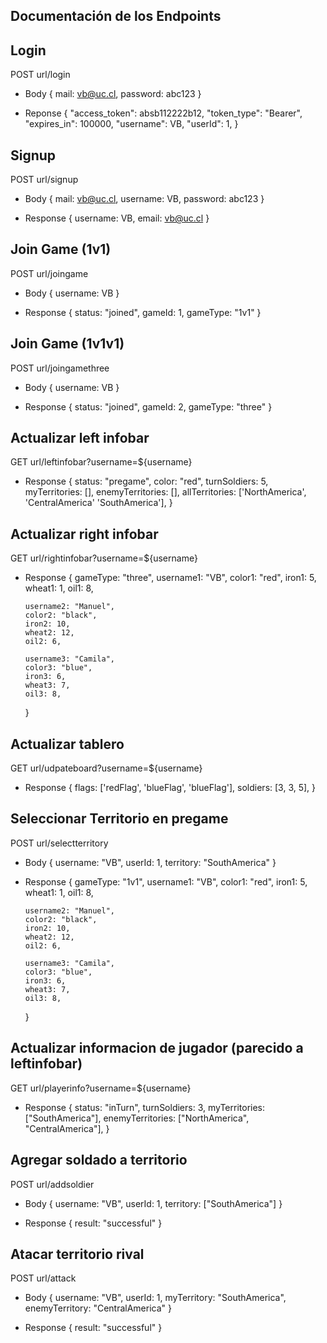 ## Documentación de los Endpoints

## Login
POST url/login
- Body
{
    mail: vb@uc.cl,
    password: abc123
}

- Reponse
{
    "access_token": absb112222b12,
    "token_type": "Bearer",
    "expires_in": 100000,
    "username": VB,
    "userId": 1,
    }


## Signup
POST url/signup
- Body
{
    mail: vb@uc.cl,
    username: VB,
    password: abc123
}

- Response
{
        username: VB,
        email: vb@uc.cl
    }

## Join Game (1v1)
POST url/joingame
- Body
{
    username: VB
}

- Response
{
    status: "joined", 
    gameId: 1, 
    gameType: "1v1"
}

## Join Game (1v1v1)
POST url/joingamethree
- Body
{
    username: VB
}

- Response
{
    status: "joined", 
    gameId: 2, 
    gameType: "three"
}

## Actualizar left infobar 
GET url/leftinfobar?username=${username}

- Response
{
      status: "pregame",
      color: "red",
      turnSoldiers: 5,
      myTerritories: [],
      enemyTerritories: [],
      allTerritories: ['NorthAmerica', 'CentralAmerica' 'SouthAmerica'],
    }

## Actualizar right infobar 
GET url/rightinfobar?username=${username}

- Response
{
      gameType: "three",
      username1: "VB",
      color1: "red",
      iron1: 5,
      wheat1: 1,
      oil1: 8,

      username2: "Manuel",
      color2: "black",
      iron2: 10,
      wheat2: 12,
      oil2: 6,

      username3: "Camila",
      color3: "blue",
      iron3: 6,
      wheat3: 7,
      oil3: 8,
    }

## Actualizar tablero 
GET url/udpateboard?username=${username}

- Response
{
            flags: ['redFlag', 'blueFlag', 'blueFlag'],
          soldiers: [3, 3, 5],
        }

## Seleccionar Territorio en pregame 
POST url/selectterritory
- Body
{
        username: "VB",
        userId: 1,
        territory: "SouthAmerica"
      }

- Response
{
      gameType: "1v1",
      username1: "VB",
      color1: "red",
      iron1: 5,
      wheat1: 1,
      oil1: 8,

      username2: "Manuel",
      color2: "black",
      iron2: 10,
      wheat2: 12,
      oil2: 6,

      username3: "Camila",
      color3: "blue",
      iron3: 6,
      wheat3: 7,
      oil3: 8,
    }

## Actualizar informacion de jugador (parecido a leftinfobar) 
GET url/playerinfo?username=${username}

- Response
{
      status: "inTurn",
      turnSoldiers: 3,
      myTerritories: ["SouthAmerica"],
      enemyTerritories: ["NorthAmerica", "CentralAmerica"],
    }

## Agregar soldado a territorio
POST url/addsoldier
- Body
{
        username: "VB",
        userId: 1,
        territory: ["SouthAmerica"]
      }

- Response
{
    result: "successful"
}

## Atacar territorio rival
POST url/attack
- Body
{
        username: "VB",
        userId: 1,
        myTerritory: "SouthAmerica",
        enemyTerritory: "CentralAmerica"
      }

- Response
{
    result: "successful"
}


